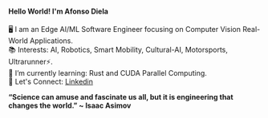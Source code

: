 #### **Hello World! I'm Afonso Diela** 

🖥️ I am an Edge AI/ML Software Engineer focusing on Computer Vision Real-World Applications.<br>
📚 Interests: AI, Robotics, Smart Mobility, Cultural-AI, Motorsports, Ultrarunner⚡.<br>
🌱 I’m currently learning: Rust and CUDA Parallel Computing.<br>
🚀 Let's Connect: [Linkedin](https://www.linkedin.com/in/afonso-diela/) 


**“Science can amuse and fascinate us all, but it is engineering that changes the world.” ~ Isaac Asimov**

<!--
**afondiel/afondiel** is a ✨ _special_ ✨ repository because its `README.md` (this file) appears on your GitHub profile.

Here are some ideas to get you started:

- 🔭 I’m currently working on ...
- 🌱 I’m currently learning ...
- 👯 I’m looking to collaborate on ...
- 🤔 I’m looking for help with ...
- 💬 Ask me about ...
- 📫 How to reach me: ...
- 😄 Pronouns: ...
- ⚡ Fun fact: ...
-->
